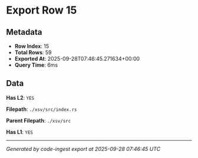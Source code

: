 # Export Row 15

## Metadata

- **Row Index**: 15
- **Total Rows**: 59
- **Exported At**: 2025-09-28T07:46:45.271634+00:00
- **Query Time**: 6ms

## Data

**Has L2**: `YES`

**Filepath**: `./xsv/src/index.rs`

**Parent Filepath**: `./xsv/src`

**Has L1**: `YES`

---

*Generated by code-ingest export at 2025-09-28 07:46:45 UTC*
